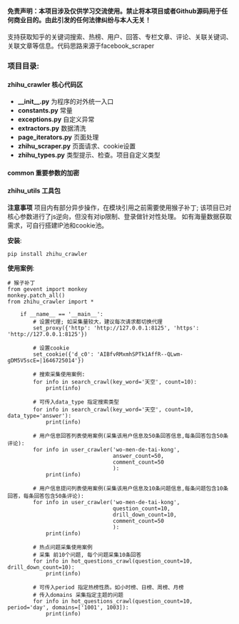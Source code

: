 #### 免责声明：本项目涉及仅供学习交流使用。禁止将本项目或者Github源码用于任何商业目的。由此引发的任何法律纠纷与本人无关！
支持获取知乎的关键词搜索、热榜、用户、回答、专栏文章、评论、关联关键词、关联文章等信息。代码思路来源于facebook_scraper

### 项目目录:
#### zhihu_crawler 核心代码区
* __\_\_init\_\_.py__ 为程序的对外统一入口  
* __constants.py__ 常量  
* __exceptions.py__ 自定义异常  
* __extractors.py__ 数据清洗  
* __page_iterators.py__ 页面处理  
* __zhihu_scraper.py__ 页面请求、cookie设置  
* __zhihu_types.py__ 类型提示、检查。项目自定义类型 
#### common 重要参数的加密
#### zhihu_utils 工具包
__注意事项__ 项目内有部分异步操作，在模块引用之前需要使用猴子补丁; 该项目已对核心参数进行了js逆向，但没有对ip限制、登录做针对性处理。
如有海量数据获取需求，可自行搭建IP池和cookie池。

__安装__:
```
pip install zhihu_crawler
```
__使用案例__:
```
# 猴子补丁
from gevent import monkey
monkey.patch_all()
from zhihu_crawler import *

    if __name__ == '__main__':
        # 设置代理; 如采集量较大，建议每次请求都切换代理
        set_proxy({'http': 'http://127.0.0.1:8125', 'https': 'http://127.0.0.1:8125'})

        # 设置cookie
        set_cookie({'d_c0': 'AIBfvRMxmhSPTk1AffR--QLwm-gDM5V5scE=|1646725014'})

        # 搜索采集使用案例:
        for info in search_crawl(key_word='天空', count=10):
            print(info)

        # 可传入data_type 指定搜索类型
        for info in search_crawl(key_word='天空', count=10, data_type='answer'):
            print(info)

        # 用户信息回答列表使用案例(采集该用户信息及50条回答信息,每条回答包含50条评论):
        for info in user_crawler('wo-men-de-tai-kong',
                                 answer_count=50,
                                 comment_count=50
                                 ):
            print(info)

        # 用户信息提问列表使用案例(采集该用户信息及10条问题信息,每条问题包含10条回答，每条回答包含50条评论):
        for info in user_crawler('wo-men-de-tai-kong',
                                 question_count=10,
                                 drill_down_count=10,
                                 comment_count=50
                                 ):
            print(info)

        # 热点问题采集使用案例
        # 采集 前10个问题, 每个问题采集10条回答
        for info in hot_questions_crawl(question_count=10, drill_down_count=10):
            print(info)

        # 可传入period 指定热榜性质。如小时榜、日榜、周榜、月榜
        # 传入domains 采集指定主题的问题
        for info in hot_questions_crawl(question_count=10, period='day', domains=['1001', 1003]):
            print(info)
```


